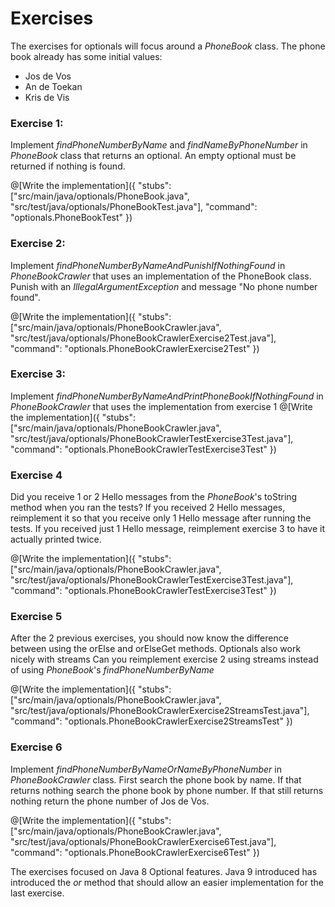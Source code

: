 # Exercises

The exercises for optionals will focus around a _PhoneBook_ class. The phone book already has some initial values:
- Jos de Vos
- An de Toekan
- Kris de Vis

### Exercise 1:
Implement _findPhoneNumberByName_ and _findNameByPhoneNumber_ in _PhoneBook_ class that returns an optional. An empty optional must be returned if nothing is found.

@[Write the implementation]({
    "stubs": ["src/main/java/optionals/PhoneBook.java", "src/test/java/optionals/PhoneBookTest.java"], 
    "command": "optionals.PhoneBookTest"
})

### Exercise 2:
Implement _findPhoneNumberByNameAndPunishIfNothingFound_ in _PhoneBookCrawler_ that uses an implementation of the PhoneBook class.
Punish with an _IllegalArgumentException_ and message "No phone number found".

@[Write the implementation]({
    "stubs": ["src/main/java/optionals/PhoneBookCrawler.java", "src/test/java/optionals/PhoneBookCrawlerExercise2Test.java"], 
    "command": "optionals.PhoneBookCrawlerExercise2Test"
})

### Exercise 3:
Implement _findPhoneNumberByNameAndPrintPhoneBookIfNothingFound_ in _PhoneBookCrawler_ that uses the implementation from exercise 1
@[Write the implementation]({
    "stubs": ["src/main/java/optionals/PhoneBookCrawler.java", "src/test/java/optionals/PhoneBookCrawlerTestExercise3Test.java"], 
    "command": "optionals.PhoneBookCrawlerTestExercise3Test"
})

### Exercise 4
Did you receive 1 or 2 Hello messages from the _PhoneBook_'s toString method when you ran the tests?
If you received 2 Hello messages, reimplement it so that you receive only 1 Hello message after running the tests.
If you received just 1 Hello message, reimplement exercise 3 to have it actually printed twice.

@[Write the implementation]({
    "stubs": ["src/main/java/optionals/PhoneBookCrawler.java", "src/test/java/optionals/PhoneBookCrawlerTestExercise3Test.java"], 
    "command": "optionals.PhoneBookCrawlerTestExercise3Test"
})

### Exercise 5
After the 2 previous exercises, you should now know the difference between using the orElse and orElseGet methods.
Optionals also work nicely with streams
Can you reimplement exercise 2 using streams instead of using _PhoneBook_'s _findPhoneNumberByName_

@[Write the implementation]({
    "stubs": ["src/main/java/optionals/PhoneBookCrawler.java", "src/test/java/optionals/PhoneBookCrawlerExercise2StreamsTest.java"], 
    "command": "optionals.PhoneBookCrawlerExercise2StreamsTest"
})

### Exercise 6
Implement _findPhoneNumberByNameOrNameByPhoneNumber_ in _PhoneBookCrawler_ class. First search the phone book by name. If that returns nothing search the phone book by phone number. If that still returns nothing return the phone number of Jos de Vos.

@[Write the implementation]({
    "stubs": ["src/main/java/optionals/PhoneBookCrawler.java", "src/test/java/optionals/PhoneBookCrawlerExercise6Test.java"], 
    "command": "optionals.PhoneBookCrawlerExercise6Test"
})

The exercises focused on Java 8 Optional features. Java 9 introduced has introduced the _or_ method that should allow an easier implementation for the last exercise.